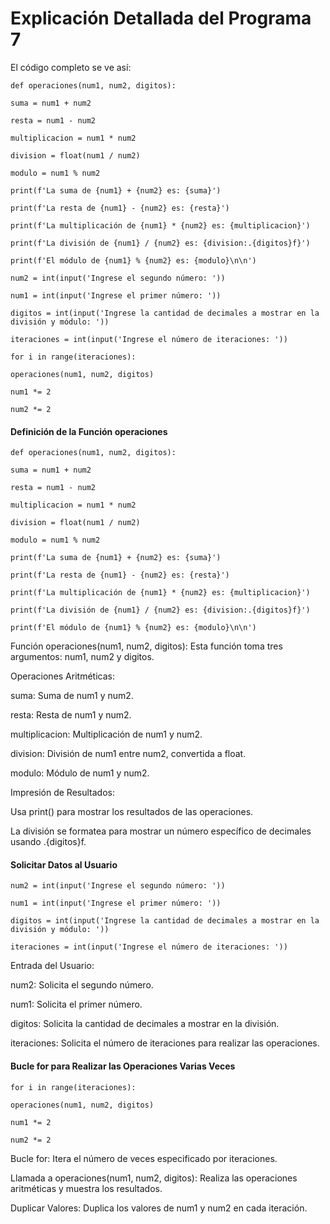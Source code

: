 # Explicación Detallada del Programa 7
El código completo se ve así:

```def operaciones(num1, num2, digitos):```

```suma = num1 + num2```

```resta = num1 - num2```

```multiplicacion = num1 * num2```

```division = float(num1 / num2)```

```modulo = num1 % num2```

```print(f'La suma de {num1} + {num2} es: {suma}')```

```print(f'La resta de {num1} - {num2} es: {resta}')```

```print(f'La multiplicación de {num1} * {num2} es: {multiplicacion}')```

```print(f'La división de {num1} / {num2} es: {division:.{digitos}f}')```

```print(f'El módulo de {num1} % {num2} es: {modulo}\n\n')```

```num2 = int(input('Ingrese el segundo número: '))```

```num1 = int(input('Ingrese el primer número: '))```

```digitos = int(input('Ingrese la cantidad de decimales a mostrar en la división y módulo: '))```

```iteraciones = int(input('Ingrese el número de iteraciones: '))```

```for i in range(iteraciones):```

```operaciones(num1, num2, digitos)```

```num1 *= 2```

```num2 *= 2```
#### Definición de la Función operaciones
```def operaciones(num1, num2, digitos):```

```suma = num1 + num2```

```resta = num1 - num2```

```multiplicacion = num1 * num2```

```division = float(num1 / num2)```

```modulo = num1 % num2```

```print(f'La suma de {num1} + {num2} es: {suma}')```

```print(f'La resta de {num1} - {num2} es: {resta}')```

```print(f'La multiplicación de {num1} * {num2} es: {multiplicacion}')```

```print(f'La división de {num1} / {num2} es: {division:.{digitos}f}')```

```print(f'El módulo de {num1} % {num2} es: {modulo}\n\n')```

Función operaciones(num1, num2, digitos): Esta función toma tres argumentos: num1, num2 y digitos.

Operaciones Aritméticas:

suma: Suma de num1 y num2.

resta: Resta de num1 y num2.

multiplicacion: Multiplicación de num1 y num2.

division: División de num1 entre num2, convertida a float.

modulo: Módulo de num1 y num2.

Impresión de Resultados:

Usa print() para mostrar los resultados de las operaciones.

La división se formatea para mostrar un número específico de decimales usando .{digitos}f.
#### Solicitar Datos al Usuario
```num2 = int(input('Ingrese el segundo número: '))```

```num1 = int(input('Ingrese el primer número: '))```

```digitos = int(input('Ingrese la cantidad de decimales a mostrar en la división y módulo: '))```

```iteraciones = int(input('Ingrese el número de iteraciones: '))```

Entrada del Usuario:

num2: Solicita el segundo número.

num1: Solicita el primer número.

digitos: Solicita la cantidad de decimales a mostrar en la división.

iteraciones: Solicita el número de iteraciones para realizar las operaciones.
#### Bucle for para Realizar las Operaciones Varias Veces
```for i in range(iteraciones):```

```operaciones(num1, num2, digitos)```

```num1 *= 2```

```num2 *= 2```

Bucle for: Itera el número de veces especificado por iteraciones.

Llamada a operaciones(num1, num2, digitos): Realiza las operaciones aritméticas y muestra los resultados.

Duplicar Valores: Duplica los valores de num1 y num2 en cada iteración.
